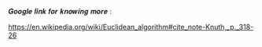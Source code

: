 𝑮𝒐𝒐𝒈𝒍𝒆 𝒍𝒊𝒏𝒌 𝒇𝒐𝒓 𝒌𝒏𝒐𝒘𝒊𝒏𝒈 𝒎𝒐𝒓𝒆 :

https://en.wikipedia.org/wiki/Euclidean_algorithm#cite_note-Knuth,_p._318-26
